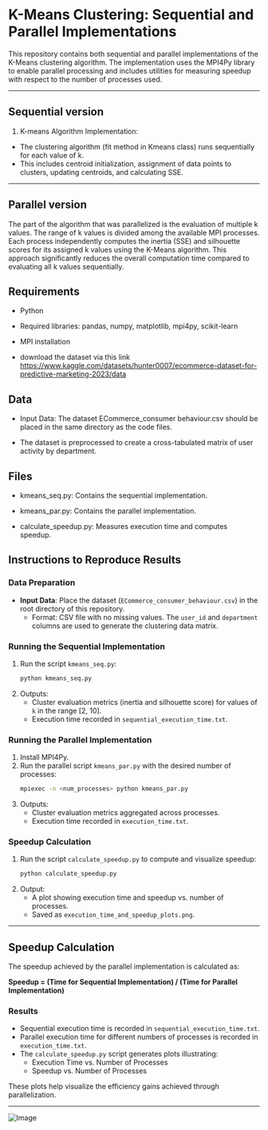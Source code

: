 # K-Means Clustering: Sequential and Parallel Implementations

This repository contains both sequential and parallel implementations of the K-Means clustering algorithm. The implementation uses the MPI4Py library to enable parallel processing and includes utilities for measuring speedup with respect to the number of processes used.

---

## Sequential version
1. K-means Algorithm Implementation:

* The clustering algorithm (fit method in Kmeans class) runs sequentially for each value of k.
* This includes centroid initialization, assignment of data points to clusters, updating centroids, and calculating SSE.

---
## Parallel version

The part of the algorithm that was parallelized is the evaluation of multiple k values. The range of k values is divided among the available MPI processes. Each process independently computes the inertia (SSE) and silhouette scores for its assigned k values using the K-Means algorithm. This approach significantly reduces the overall computation time compared to evaluating all k values sequentially.

## Requirements

* Python 

* Required libraries: pandas, numpy, matplotlib, mpi4py, scikit-learn

* MPI installation
  
* download the dataset via this link https://www.kaggle.com/datasets/hunter0007/ecommerce-dataset-for-predictive-marketing-2023/data

## Data

* Input Data: The dataset ECommerce_consumer behaviour.csv should be placed in the same directory as the code files. 

* The dataset is preprocessed to create a cross-tabulated matrix of user activity by department.

## Files

* kmeans_seq.py: Contains the sequential implementation.

* kmeans_par.py: Contains the parallel implementation.

* calculate_speedup.py: Measures execution time and computes speedup.


## Instructions to Reproduce Results

### Data Preparation
- **Input Data**: Place the dataset (`ECommerce_consumer_behaviour.csv`) in the root directory of this repository.
  - Format: CSV file with no missing values. The `user_id` and `department` columns are used to generate the clustering data matrix.

### Running the Sequential Implementation

1. Run the script `kmeans_seq.py`:
   ```bash
   python kmeans_seq.py
   ```
2. Outputs:
   - Cluster evaluation metrics (inertia and silhouette score) for values of `k` in the range [2, 10].
   - Execution time recorded in `sequential_execution_time.txt`.

### Running the Parallel Implementation
1. Install MPI4Py.
2. Run the parallel script `kmeans_par.py` with the desired number of processes:
   ```bash
   mpiexec -n <num_processes> python kmeans_par.py
   ```
3. Outputs:
   - Cluster evaluation metrics aggregated across processes.
   - Execution time recorded in `execution_time.txt`.

### Speedup Calculation
1. Run the script `calculate_speedup.py` to compute and visualize speedup:
   ```bash
   python calculate_speedup.py
   ```
2. Output:
   - A plot showing execution time and speedup vs. number of processes.
   - Saved as `execution_time_and_speedup_plots.png`.

---


## Speedup Calculation
The speedup achieved by the parallel implementation is calculated as:

**Speedup = (Time for Sequential Implementation) / (Time for Parallel Implementation)**

### Results
- Sequential execution time is recorded in `sequential_execution_time.txt`.
- Parallel execution time for different numbers of processes is recorded in `execution_time.txt`.
- The `calculate_speedup.py` script generates plots illustrating:
  - Execution Time vs. Number of Processes
  - Speedup vs. Number of Processes

These plots help visualize the efficiency gains achieved through parallelization.

---

![Image](https://github.com/user-attachments/assets/d932e28f-036e-4f01-be6d-ff7dfeb24239)
